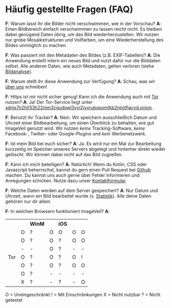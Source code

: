# Häufig gestellte Fragen (FAQ)
**F**: Warum lasst ihr die Bilder nicht verschwimmen, wie in der Vorschau?
**A**: Einen Bildbereich einfach verschwimmen zu lassen reicht nicht. Es bleiben dabei genügend Daten übrig, um das Bild wiederherzustellen. Wir nutzen nur grobe Mosaikstrukturen und Vollfarben, um eine Wiederherstellung des Bildes unmöglich zu machen.

**F**: Was passiert mit den Metadaten des Bildes (z.B. EXIF-Tabellen)?
**A**: Die Anwendung erstellt intern ein neues Bild und nutzt dafür nur die Bilddaten selbst. Alle anderen Daten, wie auch Metadaten, gehen verloren (siehe [Bildanalyse](bildanalyse)).

**F**: Warum stellt ihr diese Anwendung zur Verfügung?
**A**: Schau, was wir [über uns](ueber-uns) schreiben!

**F**: Https ist mir nicht sicher genug! Kann ich die Anwendung auch mit [Tor <i class="fas fa-external-link-alt"></i>](https://www.torproject.org) nutzen?
**A**: Ja! Der Tor-Service liegt unter [xdnjs7n2hlr53h22mm3cgudowl3vyi2jvvrubopomlkb2njiotfjacyd.onion](http://xdnjs7n2hlr53h22mm3cgudowl3vyi2jvvrubopomlkb2njiotfjacyd.onion).

**F**: Benutzt ihr Tracker?
**A**: Nein. Wir speichern ausschließlich Datum und Uhrzeit einer Bildbearbeitung, um einen Überblick zu behalten, wie gut ImageVeil genutzt wird. Wir nutzen *keine* Tracking-Software, *keine* Facebook-, Twitter- oder Google-Plugins und *kein* Werbenetzwerk.

**F**: Ist mein Bild bei euch sicher?
**A**: Ja. Es wird nur ein Mal zur Bearbeitung kurzzeitig im Speicher unseres Servers abgelegt und hinterher direkt wieder gelöscht. Wir können dabei nicht auf das Bild zugreifen.

**F**: Kann ich mich beteiligen?
**A**: Natürlich! Wenn du Kotlin, CSS oder Javascript beherrschst, kannst du gern einen Pull Request bei [Github <i class="fab fa-github"></i>](https://github.com/zoku/image-veil) machen. Du kannst uns auch gerne über Fehler informieren und Anregungen schicken. Nutze dazu unser [Kontaktformular](../contact).

**F**: Welche Daten werden auf dem Server gespeichert?
**A**: Nur Datum und Uhrzeit, wann ein Bild bearbeitet wurde (s. [Statistik](../statistics)). Alle deine Daten gehören nur dir allein.

**F**: In welchen Browsern funktioniert ImageVeil?
**A**:
<table>
    <tr>
        <th></th>
        <th><i class="fab fa-windows"></i></th>
        <th>WinM</th>
        <th><i class="fab fa-apple"></i></th>
        <th>iOS</th>
        <th><i class="fab fa-ubuntu"></i></th>
        <th><i class="fab fa-android"></i></th>
    </tr>
    <tr>
        <td align="right"><i class="fab fa-chrome"></i></td>
        <td>O</td>
        <td>?</td>
        <td>O</td>
        <td>O</td>
        <td>O</td>
        <td>O</td>
    </tr>
    <tr>
        <td align="right"><i class="fab fa-firefox"></i></td>
        <td>O</td>
        <td>?</td>
        <td>O</td>
        <td>?</td>
        <td>O</td>
        <td>O</td>
    </tr>
    <tr>
        <td align="right"><i class="fab fa-safari"></i></td>
        <td>-</td>
        <td>-</td>
        <td>O</td>
        <td>?</td>
        <td>-</td>
        <td>-</td>
    </tr>
    <tr>
        <td align="right">Tor</td>
        <td>O</td>
        <td>?</td>
        <td>O</td>
        <td>?</td>
        <td>O</td>
        <td>!</td>
    </tr>
    <tr>
        <td align="right"><i class="fab fa-opera"></i></td>
        <td>O</td>
        <td>?</td>
        <td>O</td>
        <td>?</td>
        <td>O</td>
        <td>O</td>
    </tr>
    <tr>
        <td align="right"><i class="fab fa-internet-explorer"></i></td>
        <td>O</td>
        <td>?</td>
        <td>-</td>
        <td>-</td>
        <td>-</td>
        <td>-</td>
    </tr>
    <tr>
        <td align="right"><i class="fab fa-edge"></i></td>
        <td>X</td>
        <td>?</td>
        <td>-</td>
        <td>?</td>
        <td>-</td>
        <td>O</td>
    </tr>
</table>

O = Uneingeschränkt
! = Mit Einschränkungen
X = Nicht nutzbar
? = Nicht getestet